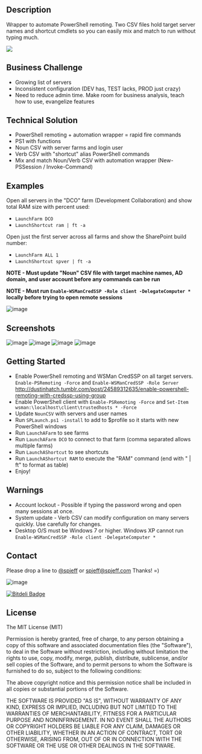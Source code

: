 ## Description
Wrapper to automate PowerShell remoting. Two CSV files hold target server names and shortcut cmdlets so you can easily mix and match to run without typing much.

[![](https://raw.githubusercontent.com/spjeff/splaunch/master/doc/download.png)](https://github.com/spjeff/splaunch/releases/download/SPLaunch/SPLaunch.zip)

## Business Challenge
* Growing list of servers
* Inconsistent configuration (DEV has, TEST lacks, PROD just crazy)
* Need to reduce admin time. Make room for business analysis, teach how to use, evangelize features

## Technical Solution
* PowerShell remoting + automation wrapper = rapid fire commands
* PS1 with functions
* Noun CSV with server farms and login user
* Verb CSV with "shortcut" alias PowerShell commands
* Mix and match Noun/Verb CSV with automation wrapper (New-PSSession / Invoke-Command)

## Examples
Open all servers in the "DCO" farm (Development Collaboration) and show total RAM size with percent used:
* `LaunchFarm DCO`
* `LaunchShortcut ram | ft -a`

Open just the first server across all farms and show the SharePoint build number:
* `LaunchFarm ALL 1`
* `LaunchShortcut spver | ft -a`

**NOTE - Must update "Noun" CSV file with target machine names, AD domain, and user account before any commands can be run**

**NOTE - Must run `Enable-WSManCredSSP -Role client -DelegateComputer *` locally before trying to open remote sessions**

![image](https://raw.githubusercontent.com/spjeff/splaunch/master/doc/splaunch-context.png)

## Screenshots
![image](https://raw.githubusercontent.com/spjeff/splaunch/master/doc/1.png)
![image](https://raw.githubusercontent.com/spjeff/splaunch/master/doc/2.png)
![image](https://raw.githubusercontent.com/spjeff/splaunch/master/doc/3.png)
![image](https://raw.githubusercontent.com/spjeff/splaunch/master/doc/4.png)

## Getting Started
* Enable PowerShell remoting and WSMan CredSSP on all target servers. `Enable-PSRemoting -Force` and `Enable-WSManCredSSP -Role Server` http://dustinhatch.tumblr.com/post/24589312635/enable-powershell-remoting-with-credssp-using-group
* Enable PowerShell client with `Enable-PSRemoting -Force` and `Set-Item wsman:\localhost\client\trustedhosts * -Force`
* Update `NounCSV` with servers and user names
* Run `SPLaunch.ps1 -install` to add to $profile so it starts with new PowerShell windows
* Run `LaunchAFarm` to see farms
* Run `LaunchAFarm DCO` to connect to that farm (comma separated allows multiple farms)
* Run `LaunchAShortcut` to see shortcuts
* Run `LaunchAShortcut RAM` to execute the "RAM" command (end with " | ft" to format as table)
* Enjoy!

## Warnings
* Account lockout - Possible if typing the password wrong and open many sessions at once.
* System update - Verb CSV can modify configuration on many servers quickly. Use carefully for changes.
* Desktop O/S must be Windows 7 or higher. Windows XP cannot run `Enable-WSManCredSSP -Role client -DelegateComputer *`

## Contact
Please drop a line to [@spjeff](https://twitter.com/spjeff) or [spjeff@spjeff.com](mailto:spjeff@spjeff.com)
Thanks!  =)

![image](http://img.shields.io/badge/first--timers--only-friendly-blue.svg?style=flat-square)

[![Bitdeli Badge](https://d2weczhvl823v0.cloudfront.net/spjeff/splaunch/trend.png)](https://bitdeli.com/free "Bitdeli Badge")

## License

The MIT License (MIT)

Permission is hereby granted, free of charge, to any person obtaining a copy of this software and associated documentation files (the "Software"), to deal in the Software without restriction, including without limitation the rights to use, copy, modify, merge, publish, distribute, sublicense, and/or sell copies of the Software, and to permit persons to whom the Software is furnished to do so, subject to the following conditions:

The above copyright notice and this permission notice shall be included in all copies or substantial portions of the Software.

THE SOFTWARE IS PROVIDED "AS IS", WITHOUT WARRANTY OF ANY KIND, EXPRESS OR IMPLIED, INCLUDING BUT NOT LIMITED TO THE WARRANTIES OF MERCHANTABILITY, FITNESS FOR A PARTICULAR PURPOSE AND NONINFRINGEMENT. IN NO EVENT SHALL THE AUTHORS OR COPYRIGHT HOLDERS BE LIABLE FOR ANY CLAIM, DAMAGES OR OTHER LIABILITY, WHETHER IN AN ACTION OF CONTRACT, TORT OR OTHERWISE, ARISING FROM, OUT OF OR IN CONNECTION WITH THE SOFTWARE OR THE USE OR OTHER DEALINGS IN THE SOFTWARE.
